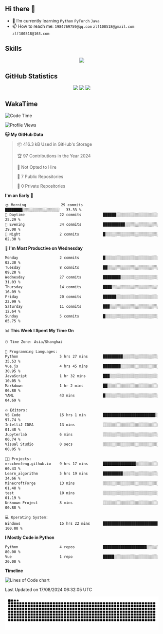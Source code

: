 ## Hi there 👋

- 🌱 I’m currently learning `Python` `PyTorch` `Java`
- 📫 How to reach me: `1984769759@qq.com` `zlf100518@gmail.com` `zlf100518@163.com`

## Skills
<div align="center"> <img src="https://skillicons.dev/icons?i=python,linux,git,github,html,css,js" /> </div>

## GitHub Statistics

<div align="center">
  <img src="https://github-readme-stats.vercel.app/api?username=mrcchenfeng&show_icons=true&theme=tokyonight" />
  <img src="https://github-readme-stats.vercel.app/api/top-langs/?username=mrcchenfeng&show_icons=true&theme=tokyonight" />
  <img src="https://github-readme-activity-graph.vercel.app/graph?username=mrcchenfeng&theme=xcode" />
</div>

## WakaTime

<!--START_SECTION:waka-->
![Code Time](http://img.shields.io/badge/Code%20Time-19%20hrs%2049%20mins-blue)

![Profile Views](http://img.shields.io/badge/Profile%20Views-1-blue)

**🐱 My GitHub Data** 

> 📦 416.3 kB Used in GitHub's Storage 
 > 
> 🏆 97 Contributions in the Year 2024
 > 
> 🚫 Not Opted to Hire
 > 
> 📜 7 Public Repositories 
 > 
> 🔑 0 Private Repositories 
 > 
**I'm an Early 🐤** 

```text
🌞 Morning                29 commits          ████████░░░░░░░░░░░░░░░░░   33.33 % 
🌆 Daytime                22 commits          ██████░░░░░░░░░░░░░░░░░░░   25.29 % 
🌃 Evening                34 commits          ██████████░░░░░░░░░░░░░░░   39.08 % 
🌙 Night                  2 commits           █░░░░░░░░░░░░░░░░░░░░░░░░   02.30 % 
```
📅 **I'm Most Productive on Wednesday** 

```text
Monday                   2 commits           █░░░░░░░░░░░░░░░░░░░░░░░░   02.30 % 
Tuesday                  8 commits           ██░░░░░░░░░░░░░░░░░░░░░░░   09.20 % 
Wednesday                27 commits          ████████░░░░░░░░░░░░░░░░░   31.03 % 
Thursday                 14 commits          ████░░░░░░░░░░░░░░░░░░░░░   16.09 % 
Friday                   20 commits          ██████░░░░░░░░░░░░░░░░░░░   22.99 % 
Saturday                 11 commits          ███░░░░░░░░░░░░░░░░░░░░░░   12.64 % 
Sunday                   5 commits           █░░░░░░░░░░░░░░░░░░░░░░░░   05.75 % 
```


📊 **This Week I Spent My Time On** 

```text
🕑︎ Time Zone: Asia/Shanghai

💬 Programming Languages: 
Python                   5 hrs 27 mins       █████████░░░░░░░░░░░░░░░░   35.53 % 
Vue.js                   4 hrs 45 mins       ████████░░░░░░░░░░░░░░░░░   30.95 % 
JavaScript               1 hr 32 mins        ███░░░░░░░░░░░░░░░░░░░░░░   10.05 % 
Markdown                 1 hr 2 mins         ██░░░░░░░░░░░░░░░░░░░░░░░   06.80 % 
YAML                     43 mins             █░░░░░░░░░░░░░░░░░░░░░░░░   04.69 % 

🔥 Editors: 
VS Code                  15 hrs 1 min        ████████████████████████░   97.74 % 
IntelliJ IDEA            13 mins             ░░░░░░░░░░░░░░░░░░░░░░░░░   01.48 % 
Jupyterlab               6 mins              ░░░░░░░░░░░░░░░░░░░░░░░░░   00.74 % 
Visual Studio            0 secs              ░░░░░░░░░░░░░░░░░░░░░░░░░   00.05 % 

🐱‍💻 Projects: 
mrcchenfeng.github.io    9 hrs 17 mins       ███████████████░░░░░░░░░░   60.43 % 
Learn_algorithm          5 hrs 19 mins       █████████░░░░░░░░░░░░░░░░   34.66 % 
MinecroftForge           13 mins             ░░░░░░░░░░░░░░░░░░░░░░░░░   01.48 % 
test                     10 mins             ░░░░░░░░░░░░░░░░░░░░░░░░░   01.19 % 
Unknown Project          8 mins              ░░░░░░░░░░░░░░░░░░░░░░░░░   00.88 % 

💻 Operating System: 
Windows                  15 hrs 22 mins      █████████████████████████   100.00 % 
```

**I Mostly Code in Python** 

```text
Python                   4 repos             ████████████████████░░░░░   80.00 % 
Vue                      1 repo              █████░░░░░░░░░░░░░░░░░░░░   20.00 % 
```



**Timeline**

![Lines of Code chart](https://raw.githubusercontent.com/mrcchenfeng/mrcchenfeng/main/assets/bar_graph.png)


 Last Updated on 17/08/2024 06:32:05 UTC
<!--END_SECTION:waka-->

<div align="center"><img src="./assets/github-snake-dark.svg" /></div>
